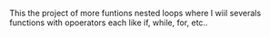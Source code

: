 This the project of more funtions nested loops where I wiil severals functions with opoerators each like if, while, for, etc..